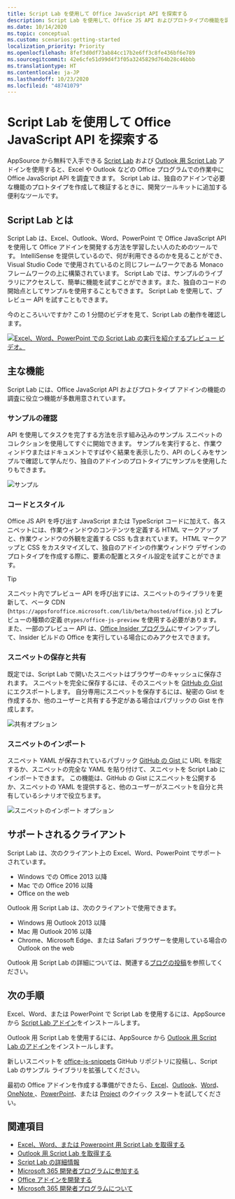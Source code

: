 ```yaml
---
title: Script Lab を使用して Office JavaScript API を探索する
description: Script Lab を使用して、Office JS API およびプロトタイプの機能を調べます。
ms.date: 10/14/2020
ms.topic: conceptual
ms.custom: scenarios:getting-started
localization_priority: Priority
ms.openlocfilehash: 8fef3d0df73ab84cc17b2e6ff3c8fe436bf6e789
ms.sourcegitcommit: 42e6cfe51d99d4f3f05a3245829d764b28c46bbb
ms.translationtype: HT
ms.contentlocale: ja-JP
ms.lasthandoff: 10/23/2020
ms.locfileid: "48741079"
---
```

# <a name="explore-office-javascript-api-using-script-lab"></a>Script Lab を使用して Office JavaScript API を探索する

AppSource から無料で入手できる [Script Lab](https://appsource.microsoft.com/product/office/WA104380862) および [Outlook 用 Script Lab](https://appsource.microsoft.com/product/office/wa200001603) アドインを使用すると、Excel や Outlook などの Office プログラムでの作業中に Office JavaScript API を調査できます。 Script Lab は、独自のアドインで必要な機能のプロトタイプを作成して検証するときに、開発ツールキットに追加する便利なツールです。

## <a name="what-is-script-lab"></a>Script Lab とは

Script Lab は、Excel、Outlook、Word、PowerPoint で Office JavaScript API を使用して Office アドインを開発する方法を学習したい人のためのツールです。 IntelliSense を提供しているので、何が利用できるのかを見ることができ、Visual Studio Code で使用されているのと同じフレームワークである Monaco フレームワークの上に構築されています。 Script Lab では、サンプルのライブラリにアクセスして、簡単に機能を試すことができます。また、独自のコードの開始点としてサンプルを使用することもできます。 Script Lab を使用して、プレビュー API を試すこともできます。

今のところいいですか? この 1 分間のビデオを見て、Script Lab の動作を確認します。

[![Excel、Word、PowerPoint での Script Lab の実行を紹介するプレビュー ビデオ。](../images/screenshot-wide-youtube.png 'Script Lab のプレビュー ビデオ')](https://aka.ms/scriptlabvideo)

## <a name="key-features"></a>主な機能

Script Lab には、Office JavaScript API およびプロトタイプ アドインの機能の調査に役立つ機能が多数用意されています。

### <a name="explore-samples"></a>サンプルの確認

API を使用してタスクを完了する方法を示す組み込みのサンプル スニペットのコレクションを使用してすぐに開始できます。 サンプルを実行すると、作業ウィンドウまたはドキュメントですばやく結果を表示したり、API のしくみをサンプルで確認して学んだり、独自のアドインのプロトタイプにサンプルを使用したりもできます。

![サンプル](../images/script-lab-samples.jpg)

### <a name="code-and-style"></a>コードとスタイル

Office JS API を呼び出す JavaScript または TypeScript コードに加えて、各スニペットには、作業ウィンドウのコンテンツを定義する HTML マークアップと、作業ウィンドウの外観を定義する CSS も含まれています。 HTML マークアップと CSS をカスタマイズして、独自のアドインの作業ウィンドウ デザインのプロトタイプを作成する際に、要素の配置とスタイル設定を試すことができます。

> [!TIP]
> スニペット内でプレビュー API を呼び出すには、スニペットのライブラリを更新して、ベータ CDN (`https://appsforoffice.microsoft.com/lib/beta/hosted/office.js`) とプレビューの種類の定義 `@types/office-js-preview` を使用する必要があります。 また、一部のプレビュー API は、[Office Insider プログラム](https://insider.office.com)にサインアップして、Insider ビルドの Office を実行している場合にのみアクセスできます。

### <a name="save-and-share-snippets"></a>スニペットの保存と共有

既定では、Script Lab で開いたスニペットはブラウザーのキャッシュに保存されます。 スニペットを完全に保存するには、そのスニペットを [GitHub の Gist](https://gist.github.com) にエクスポートします。 自分専用にスニペットを保存するには、秘密の Gist を作成するか、他のユーザーと共有する予定がある場合はパブリックの Gist を作成します。

![共有オプション](../images/script-lab-share.jpg)

### <a name="import-snippets"></a>スニペットのインポート

スニペット YAML が保存されているパブリック [ GitHub の Gist ](https://gist.github.com) に URL を指定するか、スニペットの完全な YAML を貼り付けて、スニペットを Script Lab にインポートできます。 この機能は、GitHub の Gist にスニペットを公開するか、スニペットの YAML を提供すると、他のユーザーがスニペットを自分と共有しているシナリオで役立ちます。

![スニペットのインポート オプション](../images/script-lab-import-snippet.jpg)

## <a name="supported-clients"></a>サポートされるクライアント

Script Lab は、次のクライアント上の Excel、Word、PowerPoint でサポートされています。

- Windows での Office 2013 以降
- Mac での Office 2016 以降
- Office on the web

Outlook 用 Script Lab は、次のクライアントで使用できます。

- Windows 用 Outlook 2013 以降
- Mac 用 Outlook 2016 以降
- Chrome、Microsoft Edge、または Safari ブラウザーを使用している場合の Outlook on the web

Outlook 用 Script Lab の詳細については、関連する[ブログの投稿](https://developer.microsoft.com/outlook/blogs/script-lab-now-supports-outlook/)を参照してください。

## <a name="next-steps"></a>次の手順

Excel、Word、または PowerPoint で Script Lab を使用するには、AppSource から [Script Lab アドイン](https://appsource.microsoft.com/product/office/WA104380862)をインストールします。 

Outlook 用 Script Lab を使用するには、AppSource から [Outlook 用 Script Lab のアドイン](https://appsource.microsoft.com/product/office/wa200001603)をインストールします。

新しいスニペットを [office-js-snippets](https://github.com/OfficeDev/office-js-snippets#office-js-snippets) GitHub リポジトリに投稿し、Script Lab のサンプル ライブラリを拡張してください。

最初の Office アドインを作成する準備ができたら、[Excel](../quickstarts/excel-quickstart-jquery.md)、[Outlook](../quickstarts/outlook-quickstart.md)、[Word](../quickstarts/word-quickstart.md)、[OneNote ](../quickstarts/onenote-quickstart.md)、[PowerPoint](../quickstarts/powerpoint-quickstart.md)、または [Project](../quickstarts/project-quickstart.md) のクイック スタートを試してください。

## <a name="see-also"></a>関連項目

- [Excel、Word、または Powerpoint 用 Script Lab を取得する](https://appsource.microsoft.com/product/office/WA104380862)
- [Outlook 用 Script Lab を取得する](https://appsource.microsoft.com/product/office/wa200001603)
- [Script Lab の詳細情報](https://github.com/OfficeDev/script-lab#script-lab-a-microsoft-garage-project)
- [Microsoft 365 開発者プログラムに参加する](https://developer.microsoft.com/office/dev-program)
- [Office アドインを開発する](../develop/develop-overview.md)
- [Microsoft 365 開発者プログラムについて](https://developer.microsoft.com/microsoft-365/dev-program)

